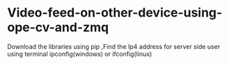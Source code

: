 # Video-feed-on-other-device-using-ope-cv-and-zmq
Download the libraries using pip ,Find the Ip4 address for server side user using terminal ipconfig(windows) or ifconfig(linux)

